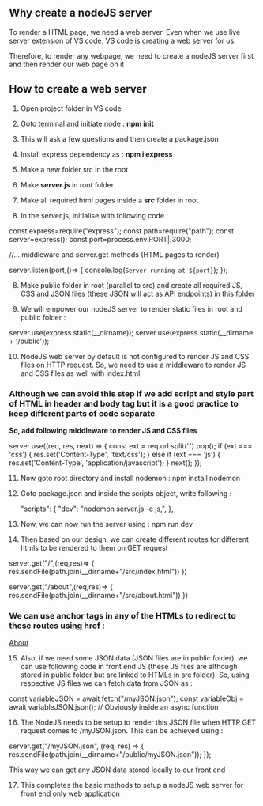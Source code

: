 ## Why create a nodeJS server 

To render a HTML page, we need a web server. Even when we use live server extension of VS code, VS code is creating a web server for us. 

Therefore, to render any webpage, we need to create a nodeJS server first and then render our web page on it 

## How to create a web server 

1. Open project folder in VS code

2. Goto terminal and initiate node : **npm init**

3. This will ask a few questions and then create a package.json 

4. Install express dependency as : **npm i express**

5. Make a new folder src in the root

6. Make **server.js** in root folder

6. Make all required html pages inside a **src** folder in root 

7. In the server.js, initialise with following code :

const express=require("express");
const path=require("path");
const server=express();
const port=process.env.PORT||3000;

//... middleware and server.get methods (HTML pages to render)

server.listen(port,()=> {
	console.log(`Server running at ${port}`);
});


8. Make public folder in root (parallel to src) and create all required JS, CSS and JSON files (these JSON will act as API endpoints) in this folder


9. We will empower our nodeJS server to render static files in root and public folder : 

server.use(express.static(__dirname));
server.use(express.static(__dirname + '/public'));


10. NodeJS web server by default is not configured to render JS and CSS files on HTTP request. So, we need to use a middleware to render JS and CSS files as well with index.html 

### Although we can avoid this step if we add script and style part of HTML in header and body tag but it is a good practice to keep different parts of code separate 

**So, add following middleware to render JS and CSS files**

server.use((req, res, next) => {
  const ext = req.url.split('.').pop();
  if (ext === 'css') {
    res.set('Content-Type', 'text/css');
  } else if (ext === 'js') {
    res.set('Content-Type', 'application/javascript');
  }
  next();
});


11. Now goto root directory and install nodemon : npm install nodemon

12. Goto package.json and inside the scripts object, write following : 
	
    "scripts": {
    "dev": "nodemon server.js -e js,",
  },


13. Now, we can now run the server using : npm run dev


14. Then based on our design, we can create different routes for different htmls to be rendered to them on GET request

server.get("/",(req,res)=> {
    res.sendFile(path.join(__dirname+"/src/index.html"))
})

server.get("/about",(req,res)=> {
  res.sendFile(path.join(__dirname+"/src/about.html"))
})

### We can use anchor tags in any of the HTMLs to redirect to these routes using href : 
 <a href="/about">About</a>


15. Also, if we need some JSON data (JSON files are in public folder), we can use following code in front end JS (these JS files are although stored in public folder but are linked to HTMLs in src folder). So, using respective JS files we can fetch data from JSON as : 

const variableJSON = await fetch("/myJSON.json");
const variableObj = await variableJSON.json();
// Obviously inside an async function


16. The NodeJS needs to be setup to render this JSON file when HTTP GET request comes to /myJSON.json. This can be achieved using : 

server.get("/myJSON.json", (req, res) => {
  res.sendFile(path.join(__dirname+"/public/myJSON.json"));
});

This way we can get any JSON data stored locally to our front end 


17. This completes the basic methods to setup a nodeJS web server for front end only web application
